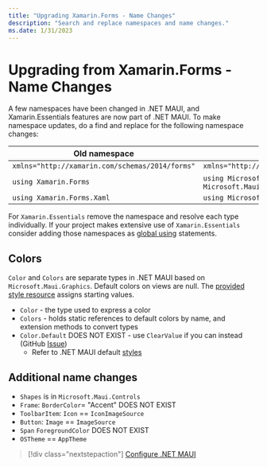 ```yaml
---
title: "Upgrading Xamarin.Forms - Name Changes"
description: "Search and replace namespaces and name changes."
ms.date: 1/31/2023
---
```


# Upgrading from Xamarin.Forms - Name Changes

A few namespaces have been changed in .NET MAUI, and Xamarin.Essentials features are now part of .NET MAUI. To make namespace updates, do a find and replace for the following namespace changes:

| Old namespace | New namespace |
| --- | --- |
| `xmlns="http://xamarin.com/schemas/2014/forms"` | `xmlns="http://schemas.microsoft.com/dotnet/2021/maui"` |
| `using Xamarin.Forms` | `using Microsoft.Maui` **AND** `using Microsoft.Maui.Controls` |
| `using Xamarin.Forms.Xaml` | `using Microsoft.Maui.Controls.Xaml` |

For `Xamarin.Essentials` remove the namespace and resolve each type individually. If your project makes extensive use of `Xamarin.Essentials` consider adding those namespaces as [global using](/dotnet/csharp/language-reference/keywords/using-directive) statements.

## Colors

`Color` and `Colors` are separate types in .NET MAUI based on `Microsoft.Maui.Graphics`. Default colors on views are null. The [provided style resource](https://github.com/dotnet/maui/tree/main/src/Templates/src/templates/maui-mobile/Resources/Styles) assigns starting values.

* `Color` - the type used to express a color
* `Colors` - holds static references to default colors by name, and extension methods to convert types
* `Color.Default` DOES NOT EXIST - use `ClearValue` if you can instead (GitHub [Issue](https://github.com/dotnet/upgrade-assistant/issues/592))
  * Refer to .NET MAUI default [styles](https://github.com/dotnet/maui/tree/main/src/Templates/src/templates/maui-mobile/Resources/Styles)

## Additional name changes

- `Shapes` is in `Microsoft.Maui.Controls`
- `Frame`: `BorderColor`= "Accent" DOES NOT EXIST
- `ToolbarItem`: `Icon` == `IconImageSource`
- `Button`: `Image` == `ImageSource`
- `Span` `ForegroundColor` DOES NOT EXIST
- `OSTheme` == `AppTheme`

> [!div class="nextstepaction"]
> [Configure .NET MAUI](forms-configuremaui.md)
